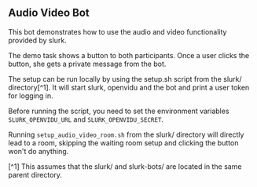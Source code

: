 ## Audio Video Bot

This bot demonstrates how to use the audio and video functionality provided by slurk.

The demo task shows a button to both participants. Once a user clicks the
button, she gets a private message from the bot.

The setup can be run locally by using the setup.sh script from the slurk/
directory[^1]. It will start slurk, openvidu and the bot and print a user token
for logging in.

Before running the script, you need to set the environment variables
`SLURK_OPENVIDU_URL` and `SLURK_OPENVIDU_SECRET`.

Running `setup_audio_video_room.sh` from the slurk/ directory will directly lead
to a room, skipping the waiting room setup and clicking the button won't do
anything.

[^1] This assumes that the slurk/ and slurk-bots/ are located in the same parent directory.
